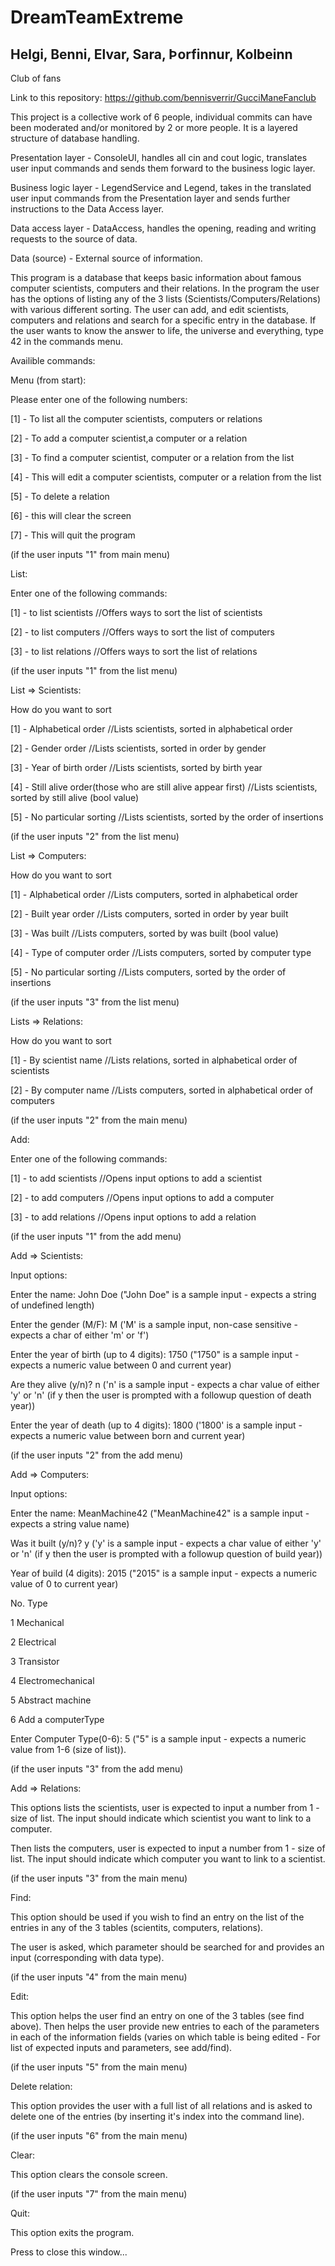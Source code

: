 # DreamTeamExtreme

## Helgi, Benni, Elvar, Sara, Þorfinnur, Kolbeinn

Club of fans

Link to this repository: https://github.com/bennisverrir/GucciManeFanclub

This project is a collective work of 6 people, individual commits can have been moderated and/or monitored by 2 or more people. It is a layered structure of database handling.

Presentation layer - ConsoleUI, handles all cin and cout logic, translates user input commands and sends them forward to the business logic layer.

Business logic layer - LegendService and Legend, takes in the translated user input commands from the Presentation layer and sends further instructions to the Data Access layer.

Data access layer - DataAccess, handles the opening, reading and writing requests to the source of data.

Data (source) - External source of information.

This program is a database that keeps basic information about famous computer scientists, computers and their relations. In the program the user has the options of listing any of the 3 lists (Scientists/Computers/Relations) with various different sorting. The user can add, and edit scientists, computers and relations and search for a specific entry in the database. If the user wants to know the answer to life, the universe and everything, type 42 in the commands menu.

Availible commands:

Menu (from start):

Please enter one of the following numbers:

[1] - To list all the computer scientists, computers or relations

[2] - To add a computer scientist,a computer or a relation

[3] - To find a computer scientist, computer or a relation from the list

[4] - This will edit a computer scientists, computer or a relation from the list    

[5] - To delete a relation                  

[6] - this will clear the screen     

[7] - This will quit the program                              


(if the user inputs "1" from main menu)

List:


Enter one of the following commands:

[1] - to list scientists  //Offers ways to sort the list of scientists

[2] - to list computers  //Offers ways to sort the list of computers

[3] - to list relations  //Offers ways to sort the list of relations


(if the user inputs "1" from the list menu)

List => Scientists:

How do you want to sort

[1] - Alphabetical order  //Lists scientists, sorted in alphabetical order

[2] - Gender order  //Lists scientists, sorted in order by gender

[3] - Year of birth order  //Lists scientists, sorted by birth year

[4] - Still alive order(those who are still alive appear first) //Lists scientists, sorted by still alive (bool value)

[5] - No particular sorting  //Lists scientists, sorted by the order of insertions


(if the user inputs "2" from the list menu)

List => Computers:

How do you want to sort

[1] - Alphabetical order //Lists computers, sorted in alphabetical order

[2] - Built year order //Lists computers, sorted in order by year built

[3] - Was built //Lists computers, sorted by was built (bool value)

[4] - Type of computer order //Lists computers, sorted by computer type

[5] - No particular sorting //Lists computers, sorted by the order of insertions


(if the user inputs "3" from the list menu)

Lists => Relations:

How do you want to sort

[1] - By scientist name //Lists relations, sorted in alphabetical order of scientists

[2] - By computer name //Lists computers, sorted in alphabetical order of computers

(if the user inputs "2" from the main menu)

Add:

Enter one of the following commands:

[1] - to add scientists  //Opens input options to add a scientist

[2] - to add computers  //Opens input options to add a computer

[3] - to add relations //Opens input options to add a relation

(if the user inputs "1" from the add menu)

Add => Scientists:

Input options:

Enter the name: John Doe ("John Doe" is a sample input - expects a string of undefined length)

Enter the gender (M/F): M ('M' is a sample input, non-case sensitive - expects a char of either 'm' or 'f')

Enter the year of birth (up to 4 digits): 1750 ("1750" is a sample input - expects a numeric value between 0 and current year)

Are they alive (y/n)? n ('n' is a sample input - expects a char value of either 'y' or 'n' (if y then the user is prompted with a followup question of death year))

Enter the year of death (up to 4 digits): 1800 ('1800' is a sample input - expects a numeric value between born and current year)

(if the user inputs "2" from the add menu)

Add => Computers:

Input options:

Enter the name: MeanMachine42 ("MeanMachine42" is a sample input - expects a string value name)

Was it built (y/n)? y ('y' is a sample input - expects a char value of either 'y' or 'n' (if y then the user is prompted with a followup question of build year))

Year of build (4 digits): 2015 ("2015" is a sample input - expects a numeric value of 0 to current year)

No.    Type

1      Mechanical

2      Electrical

3      Transistor

4      Electromechanical

5      Abstract machine

6      Add a computerType

Enter Computer Type(0-6): 5 ("5" is a sample input - expects a numeric value from 1-6 (size of list)).

(if the user inputs "3" from the add menu)

Add => Relations:

This options lists the scientists, user is expected to input a number from 1 - size of list. The input should indicate which scientist you want to link to a computer.

Then lists the computers, user is expected to input a number from 1 - size of list. The input should indicate which computer you want to link to a scientist.

(if the user inputs "3" from the main menu)

Find:

This option should be used if you wish to find an entry on the list of the entries in any of the 3 tables (scientits, computers, relations). 

The user is asked, which parameter should be searched for and provides an input (corresponding with data type). 


(if the user inputs "4" from the main menu)

Edit:

This option helps the user find an entry on one of the 3 tables (see find above). Then helps the user provide new entries to each of the parameters in each of the information fields (varies on which table is being edited - For list of expected inputs and parameters, see add/find). 

(if the user inputs "5" from the main menu)

Delete relation:

This option provides the user with a full list of all relations and is asked to delete one of the entries (by inserting it's index into the command line).

(if the user inputs "6" from the main menu)

Clear:

This option clears the console screen.

(if the user inputs "7" from the main menu)

Quit:

This option exits the program.

Press <RETURN> to close this window...
